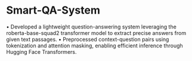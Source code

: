 # Smart-QA-System
• Developed a lightweight question-answering system leveraging the roberta-base-squad2 transformer model to extract precise answers from given text passages. • Preprocessed context-question pairs using tokenization and attention masking, enabling efficient inference through Hugging Face Transformers.
